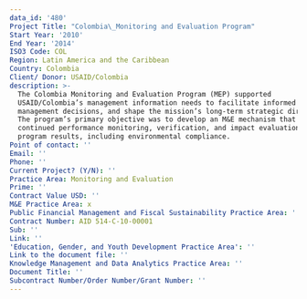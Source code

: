 ```yaml
---
data_id: '480'
Project Title: "Colombia\_Monitoring and Evaluation Program"
Start Year: '2010'
End Year: '2014'
ISO3 Code: COL
Region: Latin America and the Caribbean
Country: Colombia
Client/ Donor: USAID/Colombia
description: >-
  The Colombia Monitoring and Evaluation Program (MEP) supported
  USAID/Colombia’s management information needs to facilitate informed program
  management decisions, and shape the mission’s long-term strategic direction.
  The program’s primary objective was to develop an M&E mechanism that provided
  continued performance monitoring, verification, and impact evaluation of
  program results, including environmental compliance.
Point of contact: ''
Email: ''
Phone: ''
Current Project? (Y/N): ''
Practice Area: Monitoring and Evaluation
Prime: ''
Contract Value USD: ''
M&E Practice Area: x
Public Financial Management and Fiscal Sustainability Practice Area: ''
Contract Number: AID 514-C-10-00001
Sub: ''
Link: ''
'Education, Gender, and Youth Development Practice Area': ''
Link to the document file: ''
Knowledge Management and Data Analytics Practice Area: ''
Document Title: ''
Subcontract Number/Order Number/Grant Number: ''
---
```

